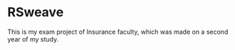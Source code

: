 # RSweave
This is my exam project of Insurance faculty, which was made on a second year of my study.
